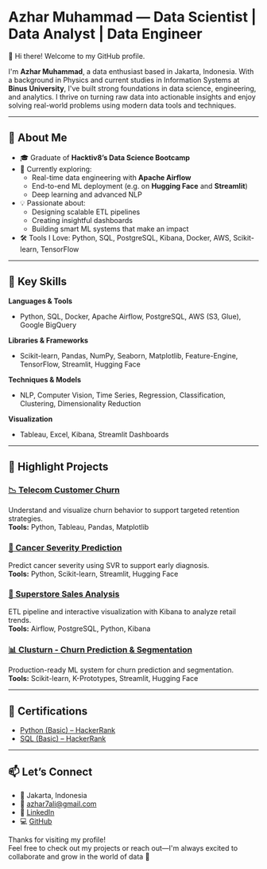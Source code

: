 # Azhar Muhammad — Data Scientist | Data Analyst | Data Engineer

👋 Hi there! Welcome to my GitHub profile.

I'm **Azhar Muhammad**, a data enthusiast based in Jakarta, Indonesia. With a background in Physics and current studies in Information Systems at **Binus University**, I've built strong foundations in data science, engineering, and analytics. I thrive on turning raw data into actionable insights and enjoy solving real-world problems using modern data tools and techniques.

---

## 🚀 About Me

- 🎓 Graduate of **Hacktiv8’s Data Science Bootcamp**
- 🌱 Currently exploring:  
  - Real-time data engineering with **Apache Airflow**
  - End-to-end ML deployment (e.g. on **Hugging Face** and **Streamlit**)
  - Deep learning and advanced NLP
- 💡 Passionate about:  
  - Designing scalable ETL pipelines  
  - Creating insightful dashboards  
  - Building smart ML systems that make an impact
- 🛠 Tools I Love: Python, SQL, PostgreSQL, Kibana, Docker, AWS, Scikit-learn, TensorFlow

---

## 🧠 Key Skills

**Languages & Tools**  
- Python, SQL, Docker, Apache Airflow, PostgreSQL, AWS (S3, Glue), Google BigQuery

**Libraries & Frameworks**  
- Scikit-learn, Pandas, NumPy, Seaborn, Matplotlib, Feature-Engine, TensorFlow, Streamlit, Hugging Face

**Techniques & Models**  
- NLP, Computer Vision, Time Series, Regression, Classification, Clustering, Dimensionality Reduction

**Visualization**  
- Tableau, Excel, Kibana, Streamlit Dashboards

---

## 📂 Highlight Projects

### [📉 Telecom Customer Churn](https://github.com/azharmuhammad-3124/telecom-churn-analysis)  
Understand and visualize churn behavior to support targeted retention strategies.  
**Tools:** Python, Tableau, Pandas, Matplotlib  

### [🔬 Cancer Severity Prediction](https://github.com/azharmuhammad-3124/cancer-severity-prediction-using-svr)  
Predict cancer severity using SVR to support early diagnosis.  
**Tools:** Python, Scikit-learn, Streamlit, Hugging Face  

### [🛒 Superstore Sales Analysis](https://github.com/azharmuhammad-3124/superstore-data-analysis-and-data-modeling)  
ETL pipeline and interactive visualization with Kibana to analyze retail trends.  
**Tools:** Airflow, PostgreSQL, Python, Kibana  

### [📊 Clusturn - Churn Prediction & Segmentation](https://huggingface.co/spaces/azhar-muhammad/clusturn)  
Production-ready ML system for churn prediction and segmentation.  
**Tools:** Scikit-learn, K-Prototypes, Streamlit, Hugging Face  

---

## 🏅 Certifications

- [Python (Basic) – HackerRank](https://www.hackerrank.com/certificates/e02ca3ae82c7)  
- [SQL (Basic) – HackerRank](https://www.hackerrank.com/certificates/2ca0ff5cc41e)  

---

## 📫 Let’s Connect

- 📍 Jakarta, Indonesia  
- 📧 [azhar7ali@gmail.com](mailto:azhar7ali@gmail.com)  
- 💼 [LinkedIn]([https://www.linkedin.com/in/your-linkedin](https://www.linkedin.com/in/azhar-muhammad-05a20624a/))  
- 💻 [GitHub](https://github.com/azharmuhammad-3124)  

Thanks for visiting my profile!  
Feel free to check out my projects or reach out—I'm always excited to collaborate and grow in the world of data 🚀
